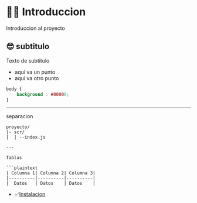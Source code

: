 # 😶‍🌫️ Introduccion

Introduccion al proyecto

## 😎 subtitulo 

Texto de subtitulo 
- aqui va un punto 
- aqui va otro punto
```css
body {
    background : #00000;
}
```
---
separacion 

```plaintext 
proyecto/
|- scr/
|  | --index.js

---

Tablas

```plaintext
| Columna 1| Columna 2| Columna 3|
|----------|----------|----------|
|  Datos   | Datos    | Datos    |
```
- ✅[Instalacion](Version1.md)
